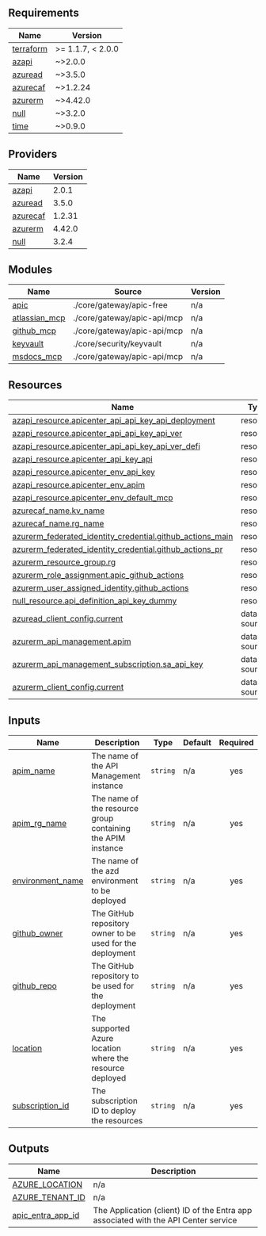 <!-- BEGIN_TF_DOCS -->
## Requirements

| Name | Version |
|------|---------|
| <a name="requirement_terraform"></a> [terraform](#requirement\_terraform) | >= 1.1.7, < 2.0.0 |
| <a name="requirement_azapi"></a> [azapi](#requirement\_azapi) | ~>2.0.0 |
| <a name="requirement_azuread"></a> [azuread](#requirement\_azuread) | ~>3.5.0 |
| <a name="requirement_azurecaf"></a> [azurecaf](#requirement\_azurecaf) | ~>1.2.24 |
| <a name="requirement_azurerm"></a> [azurerm](#requirement\_azurerm) | ~>4.42.0 |
| <a name="requirement_null"></a> [null](#requirement\_null) | ~>3.2.0 |
| <a name="requirement_time"></a> [time](#requirement\_time) | ~>0.9.0 |

## Providers

| Name | Version |
|------|---------|
| <a name="provider_azapi"></a> [azapi](#provider\_azapi) | 2.0.1 |
| <a name="provider_azuread"></a> [azuread](#provider\_azuread) | 3.5.0 |
| <a name="provider_azurecaf"></a> [azurecaf](#provider\_azurecaf) | 1.2.31 |
| <a name="provider_azurerm"></a> [azurerm](#provider\_azurerm) | 4.42.0 |
| <a name="provider_null"></a> [null](#provider\_null) | 3.2.4 |

## Modules

| Name | Source | Version |
|------|--------|---------|
| <a name="module_apic"></a> [apic](#module\_apic) | ./core/gateway/apic-free | n/a |
| <a name="module_atlassian_mcp"></a> [atlassian\_mcp](#module\_atlassian\_mcp) | ./core/gateway/apic-api/mcp | n/a |
| <a name="module_github_mcp"></a> [github\_mcp](#module\_github\_mcp) | ./core/gateway/apic-api/mcp | n/a |
| <a name="module_keyvault"></a> [keyvault](#module\_keyvault) | ./core/security/keyvault | n/a |
| <a name="module_msdocs_mcp"></a> [msdocs\_mcp](#module\_msdocs\_mcp) | ./core/gateway/apic-api/mcp | n/a |

## Resources

| Name | Type |
|------|------|
| [azapi_resource.apicenter_api_api_key_api_deployment](https://registry.terraform.io/providers/Azure/azapi/latest/docs/resources/resource) | resource |
| [azapi_resource.apicenter_api_api_key_api_ver](https://registry.terraform.io/providers/Azure/azapi/latest/docs/resources/resource) | resource |
| [azapi_resource.apicenter_api_api_key_api_ver_defi](https://registry.terraform.io/providers/Azure/azapi/latest/docs/resources/resource) | resource |
| [azapi_resource.apicenter_api_key_api](https://registry.terraform.io/providers/Azure/azapi/latest/docs/resources/resource) | resource |
| [azapi_resource.apicenter_env_api_key](https://registry.terraform.io/providers/Azure/azapi/latest/docs/resources/resource) | resource |
| [azapi_resource.apicenter_env_apim](https://registry.terraform.io/providers/Azure/azapi/latest/docs/resources/resource) | resource |
| [azapi_resource.apicenter_env_default_mcp](https://registry.terraform.io/providers/Azure/azapi/latest/docs/resources/resource) | resource |
| [azurecaf_name.kv_name](https://registry.terraform.io/providers/aztfmod/azurecaf/latest/docs/resources/name) | resource |
| [azurecaf_name.rg_name](https://registry.terraform.io/providers/aztfmod/azurecaf/latest/docs/resources/name) | resource |
| [azurerm_federated_identity_credential.github_actions_main](https://registry.terraform.io/providers/hashicorp/azurerm/latest/docs/resources/federated_identity_credential) | resource |
| [azurerm_federated_identity_credential.github_actions_pr](https://registry.terraform.io/providers/hashicorp/azurerm/latest/docs/resources/federated_identity_credential) | resource |
| [azurerm_resource_group.rg](https://registry.terraform.io/providers/hashicorp/azurerm/latest/docs/resources/resource_group) | resource |
| [azurerm_role_assignment.apic_github_actions](https://registry.terraform.io/providers/hashicorp/azurerm/latest/docs/resources/role_assignment) | resource |
| [azurerm_user_assigned_identity.github_actions](https://registry.terraform.io/providers/hashicorp/azurerm/latest/docs/resources/user_assigned_identity) | resource |
| [null_resource.api_definition_api_key_dummy](https://registry.terraform.io/providers/hashicorp/null/latest/docs/resources/resource) | resource |
| [azuread_client_config.current](https://registry.terraform.io/providers/hashicorp/azuread/latest/docs/data-sources/client_config) | data source |
| [azurerm_api_management.apim](https://registry.terraform.io/providers/hashicorp/azurerm/latest/docs/data-sources/api_management) | data source |
| [azurerm_api_management_subscription.sa_api_key](https://registry.terraform.io/providers/hashicorp/azurerm/latest/docs/data-sources/api_management_subscription) | data source |
| [azurerm_client_config.current](https://registry.terraform.io/providers/hashicorp/azurerm/latest/docs/data-sources/client_config) | data source |

## Inputs

| Name | Description | Type | Default | Required |
|------|-------------|------|---------|:--------:|
| <a name="input_apim_name"></a> [apim\_name](#input\_apim\_name) | The name of the API Management instance | `string` | n/a | yes |
| <a name="input_apim_rg_name"></a> [apim\_rg\_name](#input\_apim\_rg\_name) | The name of the resource group containing the APIM instance | `string` | n/a | yes |
| <a name="input_environment_name"></a> [environment\_name](#input\_environment\_name) | The name of the azd environment to be deployed | `string` | n/a | yes |
| <a name="input_github_owner"></a> [github\_owner](#input\_github\_owner) | The GitHub repository owner to be used for the deployment | `string` | n/a | yes |
| <a name="input_github_repo"></a> [github\_repo](#input\_github\_repo) | The GitHub repository to be used for the deployment | `string` | n/a | yes |
| <a name="input_location"></a> [location](#input\_location) | The supported Azure location where the resource deployed | `string` | n/a | yes |
| <a name="input_subscription_id"></a> [subscription\_id](#input\_subscription\_id) | The subscription ID to deploy the resources | `string` | n/a | yes |

## Outputs

| Name | Description |
|------|-------------|
| <a name="output_AZURE_LOCATION"></a> [AZURE\_LOCATION](#output\_AZURE\_LOCATION) | n/a |
| <a name="output_AZURE_TENANT_ID"></a> [AZURE\_TENANT\_ID](#output\_AZURE\_TENANT\_ID) | n/a |
| <a name="output_apic_entra_app_id"></a> [apic\_entra\_app\_id](#output\_apic\_entra\_app\_id) | The Application (client) ID of the Entra app associated with the API Center service |
<!-- END_TF_DOCS -->